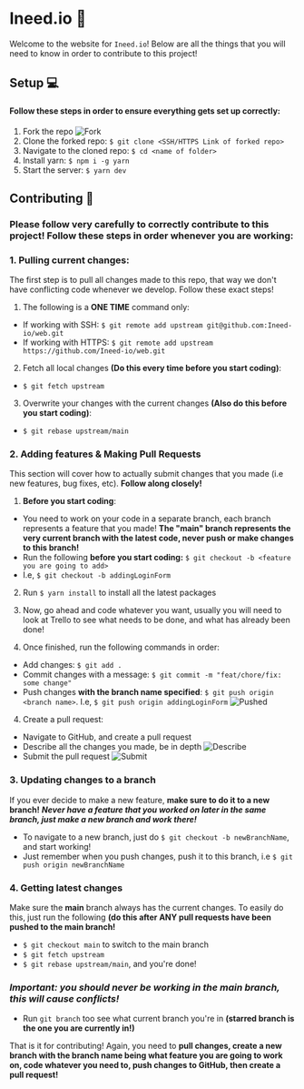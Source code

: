 # Ineed.io 🚀

Welcome to the website for `Ineed.io`! Below are all the things that you will need to know in order to contribute to this project!

## Setup 💻

#### Follow these steps in order to ensure everything gets set up correctly:

1. Fork the repo
   ![Fork](https://i.imgur.com/jB7NW0x.png)
2. Clone the forked repo: `$ git clone <SSH/HTTPS Link of forked repo>`
3. Navigate to the cloned repo: `$ cd <name of folder>`
4. Install yarn: `$ npm i -g yarn`
5. Start the server: `$ yarn dev`

## Contributing 📜

### Please follow very carefully to correctly contribute to this project! Follow these steps in order whenever you are working:

### 1. Pulling current changes:

The first step is to pull all changes made to this repo, that way we don't have conflicting code whenever we develop. Follow these exact steps!

1. The following is a **ONE TIME** command only:

- If working with SSH: `$ git remote add upstream git@github.com:Ineed-io/web.git`
- If working with HTTPS: `$ git remote add upstream https://github.com/Ineed-io/web.git`

2. Fetch all local changes **(Do this every time before you start coding)**:

- `$ git fetch upstream`

3. Overwrite your changes with the current changes **(Also do this before you start coding)**:

- `$ git rebase upstream/main`

### 2. Adding features & Making Pull Requests

This section will cover how to actually submit changes that you made (i.e new features, bug fixes, etc). **Follow along closely!**

1. **Before you start coding**:

- You need to work on your code in a separate branch, each branch represents a feature that you made! **The "main" branch represents the very current branch with the latest code, never push or make changes to this branch!**
- Run the following **before you start coding:** `$ git checkout -b <feature you are going to add>`
- I.e, `$ git checkout -b addingLoginForm`

2. Run `$ yarn install` to install all the latest packages

3. Now, go ahead and code whatever you want, usually you will need to look at Trello to see what needs to be done, and what has already been done!
4. Once finished, run the following commands in order:

- Add changes: `$ git add .`
- Commit changes with a message: `$ git commit -m "feat/chore/fix: some change"`
- Push changes **with the branch name specified**: `$ git push origin <branch name>`. I.e, `$ git push origin addingLoginForm`
  ![Pushed](https://i.imgur.com/ZWcToJm.png)

4. Create a pull request:

- Navigate to GitHub, and create a pull request
- Describe all the changes you made, be in depth
  ![Describe](https://i.imgur.com/yZ1efbY.png)
- Submit the pull request
  ![Submit](https://i.imgur.com/qzdNmkK.png)

### 3. Updating changes to a branch

If you ever decide to make a new feature, **make sure to do it to a new branch!** **_Never have a feature that you worked on later in the same branch, just make a new branch and work there!_**

- To navigate to a new branch, just do `$ git checkout -b newBranchName`, and start working!
- Just remember when you push changes, push it to this branch, i.e `$ git push origin newBranchName`

### 4. Getting latest changes

Make sure the **main** branch always has the current changes. To easily do this, just run the following **(do this after ANY pull requests have been pushed to the main branch!**

- `$ git checkout main` to switch to the main branch
- `$ git fetch upstream`
- `$ git rebase upstream/main`, and you're done!

### **_Important: you should never be working in the main branch, this will cause conflicts!_**

- Run `git branch` too see what current branch you're in **(starred branch is the one you are currently in!)**

That is it for contributing! Again, you need to **pull changes, create a new branch with the branch name being what feature you are going to work on, code whatever you need to, push changes to GitHub, then create a pull request!**
